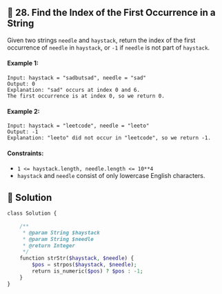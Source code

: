 ## 📝 28. Find the Index of the First Occurrence in a String  
Given two strings `needle` and `haystack`, return the index of the first occurrence of `needle` in `haystack`, or `-1` if `needle` is not part of `haystack`.  
     
  
#### Example 1:  

```
Input: haystack = "sadbutsad", needle = "sad"
Output: 0
Explanation: "sad" occurs at index 0 and 6.
The first occurrence is at index 0, so we return 0.

```
#### Example 2:  

```
Input: haystack = "leetcode", needle = "leeto"
Output: -1
Explanation: "leeto" did not occur in "leetcode", so we return -1.

```
  
#### Constraints:  
+ `1 <= haystack.length, needle.length <= 10**4`  
+ `haystack` and `needle` consist of only lowercase English characters.  
  
## 📝 Solution 
```php  
class Solution {  
  
    /**  
     * @param String $haystack  
     * @param String $needle  
     * @return Integer  
     */  
    function strStr($haystack, $needle) {  
        $pos = strpos($haystack, $needle);  
        return is_numeric($pos) ? $pos : -1;  
    }  
}  
```  

